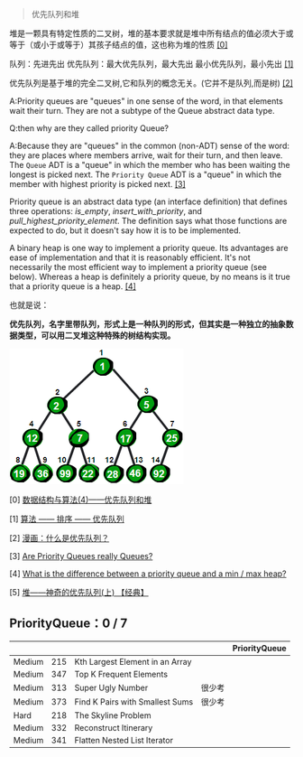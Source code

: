 > 优先队列和堆

堆是一颗具有特定性质的二叉树，堆的基本要求就是堆中所有结点的值必须大于或等于（或小于或等于）其孩子结点的值，这也称为堆的性质 [[0]](https://www.cnblogs.com/wmyskxz/p/9301021.html)


队列：先进先出
优先队列：最大优先队列，最大先出
最小优先队列，最小先出 [[1]](https://blog.csdn.net/qian520ao/article/details/80531150)

优先队列是基于堆的完全二叉树,它和队列的概念无关。(它并不是队列,而是树) [[2]](http://www.sohu.com/a/256022793_478315)

A:Priority queues are "queues" in one sense of the word, in that elements wait their turn. They are not a subtype of the Queue abstract data type.

Q:then why are they called priority Queue?

A:Because they are "queues" in the common (non-ADT) sense of the word: they are places where members arrive, wait for their turn, and then leave. The `Queue` ADT is a "queue" in which the member who has been waiting the longest is picked next. The `Priority Queue` ADT is a "queue" in which the member with highest priority is picked next. [[3]](https://stackoverflow.com/questions/19453616/are-priority-queues-really-queues)

Priority queue is an abstract data type (an interface definition) that defines three operations: *is_empty*, *insert_with_priority*, and *pull_highest_priority_element*. The definition says what those functions are expected to do, but it doesn't say how it is to be implemented.

A binary heap is one way to implement a priority queue. Its advantages are ease of implementation and that it is reasonably efficient. It's not necessarily the most efficient way to implement a priority queue (see below). Whereas a heap is definitely a priority queue, by no means is it true that a priority queue is a heap. [[4]](https://stackoverflow.com/questions/48795979/what-is-the-difference-between-a-priority-queue-and-a-min-max-heap)

也就是说：

**优先队列，名字里带队列，形式上是一种队列的形式，但其实是一种独立的抽象数据类型，可以用二叉堆这种特殊的树结构实现。**


![最小堆](https://github.com/Vida42/Leetcode/blob/master/Pic/min-heap.png)


[0] [数据结构与算法(4)——优先队列和堆](https://www.cnblogs.com/wmyskxz/p/9301021.html)

[1] [算法 —— 排序 —— 优先队列](https://blog.csdn.net/qian520ao/article/details/80531150)

[2] [漫画：什么是优先队列？](http://www.sohu.com/a/256022793_478315)

[3] [Are Priority Queues really Queues?](https://stackoverflow.com/questions/19453616/are-priority-queues-really-queues)

[4] [What is the difference between a priority queue and a min / max heap?](https://stackoverflow.com/questions/48795979/what-is-the-difference-between-a-priority-queue-and-a-min-max-heap)

[5] [堆——神奇的优先队列(上) 【经典】](https://www.cnblogs.com/chenweichu/articles/5710567.html)


## PriorityQueue：0 / 7

|     |     |     |    |  PriorityQueue  |
| --- | --- | --- | --- | --- |
|Medium|215|	Kth Largest Element in an Array	|||
|Medium|347|	Top K Frequent Elements	|||
|Medium|313|	Super Ugly Number	|很少考||
|Medium|373|	Find K Pairs with Smallest Sums	|很少考||
|Hard|218|	The Skyline Problem	|||
|Medium|332|	Reconstruct Itinerary	|||
|Medium|341|	Flatten Nested List Iterator|||

